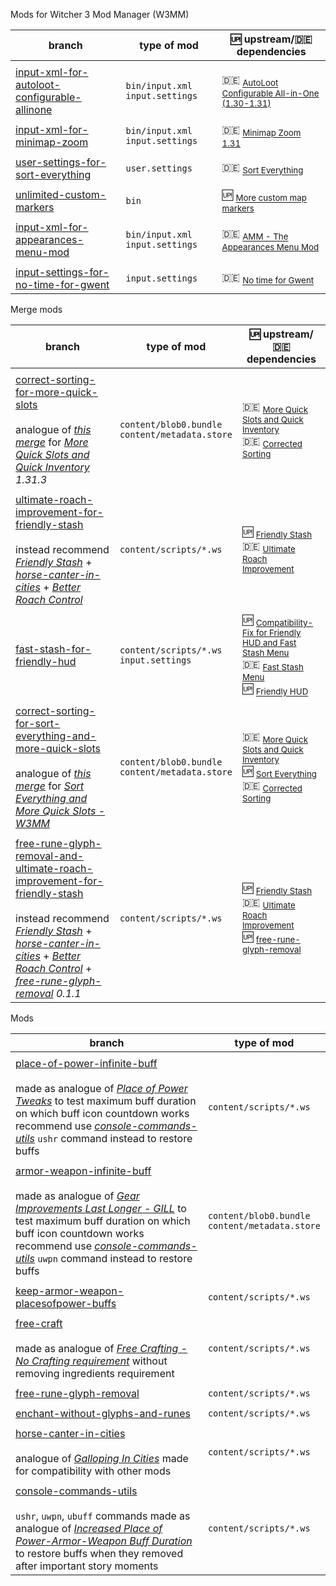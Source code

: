 Mods for Witcher 3 Mod Manager (W3MM)

branch | type of mod | :up: upstream/:de: dependencies
--- | --- | ---
||
[input-xml-for-autoloot-configurable-allinone] | `bin/input.xml` `input.settings` | :de: <sub>[AutoLoot Configurable All-in-One (1.30-1.31)]</sub>
||
[input-xml-for-minimap-zoom] | `bin/input.xml` `input.settings` | :de: <sub>[Minimap Zoom 1.31]</sub>
||
[user-settings-for-sort-everything] | `user.settings` | :de: <sub>[Sort Everything]</sub>
||
[unlimited-custom-markers] | `bin` | :up: <sub>[More custom map markers]</sub>
||
[input-xml-for-appearances-menu-mod] | `bin/input.xml` `input.settings` | :de: <sub>[AMM - The Appearances Menu Mod]</sub>
||
[input-settings-for-no-time-for-gwent] | `input.settings` | :de: <sub>[No time for Gwent]</sub>

Merge mods

branch | type of mod | :up: upstream/:de: dependencies
--- | --- | ---
||
[correct-sorting-for-more-quick-slots]<br><br>analogue of _[this merge][v1.4 merge for More Quick Slots 1.22]_ for _[More Quick Slots and Quick Inventory] 1.31.3_ | `content/blob0.bundle`<br>`content/metadata.store` | :de: <sub>[More Quick Slots and Quick Inventory]</sub><br>:de: <sub>[Corrected Sorting]</sub>
||
[ultimate-roach-improvement-for-friendly-stash]<br><br>instead recommend _[Friendly Stash]_ + _[horse-canter-in-cities]_ + _[Better Roach Control]_  | `content/scripts/*.ws` | :up: <sub>[Friendly Stash]</sub><br>:de: <sub>[Ultimate Roach Improvement]</sub>
||
[fast-stash-for-friendly-hud] | `content/scripts/*.ws`<br>`input.settings` | :up: <sub>[Compatibility-Fix for Friendly HUD and Fast Stash Menu]</sub><br>:de: <sub>[Fast Stash Menu]</sub><br>:up: <sub>[Friendly HUD]</sub>
||
[correct-sorting-for-sort-everything-and-more-quick-slots]<br><br>analogue of _[this merge][v1.4 merge for More Quick Slots 1.22]_ for _[Sort Everything and More Quick Slots - W3MM]_ | `content/blob0.bundle`<br>`content/metadata.store` | :de: <sub>[More Quick Slots and Quick Inventory]</sub><br>:up: <sub>[Sort Everything]</sub><br>:de: <sub>[Corrected Sorting]</sub>
||
[free-rune-glyph-removal-and-ultimate-roach-improvement-for-friendly-stash]<br><br>instead recommend _[Friendly Stash]_ + _[horse-canter-in-cities]_ + _[Better Roach Control]_ + _[free-rune-glyph-removal] 0.1.1_ | `content/scripts/*.ws` | :up: <sub>[Friendly Stash]</sub><br>:de: <sub>[Ultimate Roach Improvement]</sub><br>:up: <sub>[free-rune-glyph-removal]</sub>

Mods

branch | type of mod
--- | ---
||
[place-of-power-infinite-buff]<br><br>made as analogue of _[Place of Power Tweaks]_ to test maximum buff duration on which buff icon countdown works<br>recommend use _[console-commands-utils]_ `ushr` command instead to restore buffs | `content/scripts/*.ws`
||
[armor-weapon-infinite-buff]<br><br>made as analogue of _[Gear Improvements Last Longer - GILL]_ to test maximum buff duration on which buff icon countdown works<br>recommend use _[console-commands-utils]_ `uwpn` command instead to restore buffs | `content/blob0.bundle`<br>`content/metadata.store`
||
[keep-armor-weapon-placesofpower-buffs] | `content/scripts/*.ws`
||
[free-craft]<br><br>made as analogue of _[Free Crafting - No Crafting requirement]_ without removing ingredients requirement | `content/scripts/*.ws`
||
[free-rune-glyph-removal] | `content/scripts/*.ws`
||
[enchant-without-glyphs-and-runes] | `content/scripts/*.ws`
||
[horse-canter-in-cities]<br><br>analogue of _[Galloping In Cities]_ made for compatibility with other mods | `content/scripts/*.ws`
||
[console-commands-utils]<br><br>`ushr`, `uwpn`, `ubuff` commands made as analogue of _[Increased Place of Power-Armor-Weapon Buff Duration]_ to restore buffs when they removed after important story moments | `content/scripts/*.ws`

[Galloping In Cities]: https://www.nexusmods.com/witcher3/mods/385
[Gear Improvements Last Longer - GILL]: https://www.nexusmods.com/witcher3/mods/419
[Place of Power Tweaks]: https://www.nexusmods.com/witcher3/mods/403
[Increased Place of Power-Armor-Weapon Buff Duration]: https://www.nexusmods.com/witcher3/mods/805
[v1.4 merge for More Quick Slots 1.22]: https://www.nexusmods.com/witcher3/mods/1460?tab=files&file_id=11757
[Free Crafting - No Crafting requirement]: https://www.nexusmods.com/witcher3/mods/5015
[Sort Everything and More Quick Slots - W3MM]: https://www.nexusmods.com/witcher3/mods/1710?tab=files&file_id=19923

[Better Roach Control]: https://www.nexusmods.com/witcher3/mods/2000

[input-xml-for-autoloot-configurable-allinone]: https://github.com/galeksandrp/witcher3mods/tree/input-xml-for-autoloot-configurable-allinone
[input-xml-for-minimap-zoom]: https://github.com/galeksandrp/witcher3mods/tree/input-xml-for-minimap-zoom
[user-settings-for-sort-everything]: https://github.com/galeksandrp/witcher3mods/tree/user-settings-for-sort-everything
[correct-sorting-for-more-quick-slots]: https://github.com/galeksandrp/witcher3mods/tree/correct-sorting-for-more-quick-slots
[ultimate-roach-improvement-for-friendly-stash]: https://github.com/galeksandrp/witcher3mods/tree/ultimate-roach-improvement-for-friendly-stash
[fast-stash-for-friendly-hud]: https://github.com/galeksandrp/witcher3mods/tree/fast-stash-for-friendly-hud
[correct-sorting-for-sort-everything-and-more-quick-slots]: https://github.com/galeksandrp/witcher3mods/tree/correct-sorting-for-sort-everything-and-more-quick-slots
[place-of-power-infinite-buff]: https://github.com/galeksandrp/witcher3mods/tree/place-of-power-infinite-buff
[armor-weapon-infinite-buff]: https://github.com/galeksandrp/witcher3mods/tree/armor-weapon-infinite-buff
[unlimited-custom-markers]: https://github.com/galeksandrp/witcher3mods/tree/unlimited-custom-markers
[keep-armor-weapon-placesofpower-buffs]: https://github.com/galeksandrp/witcher3mods/tree/keep-armor-weapon-placesofpower-buffs
[input-xml-for-appearances-menu-mod]: https://github.com/galeksandrp/witcher3mods/tree/input-xml-for-appearances-menu-mod
[free-craft]: https://github.com/galeksandrp/witcher3mods/tree/free-craft
[free-rune-glyph-removal]: https://github.com/galeksandrp/witcher3mods/tree/free-rune-glyph-removal
[free-rune-glyph-removal-and-ultimate-roach-improvement-for-friendly-stash]: https://github.com/galeksandrp/witcher3mods/tree/free-rune-glyph-removal-and-ultimate-roach-improvement-for-friendly-stash
[input-settings-for-no-time-for-gwent]: https://github.com/galeksandrp/witcher3mods/tree/input-settings-for-no-time-for-gwent
[enchant-without-glyphs-and-runes]: https://github.com/galeksandrp/witcher3mods/tree/enchant-without-glyphs-and-runes
[horse-canter-in-cities]: https://github.com/galeksandrp/witcher3mods/tree/horse-canter-in-cities
[console-commands-utils]: https://github.com/galeksandrp/witcher3mods/tree/console-commands-utils

[AutoLoot Configurable All-in-One (1.30-1.31)]: https://www.nexusmods.com/witcher3/mods/1996
[Minimap Zoom 1.31]: https://www.nexusmods.com/witcher3/mods/1723
[Sort Everything]: https://www.nexusmods.com/witcher3/mods/1710
[More Quick Slots and Quick Inventory]: https://www.nexusmods.com/witcher3/mods/1221
[Corrected Sorting]: https://www.nexusmods.com/witcher3/mods/1460
[Friendly Stash]: https://www.nexusmods.com/witcher3/mods/2824
[Ultimate Roach Improvement]: https://www.nexusmods.com/witcher3/mods/4200
[Compatibility-Fix for Friendly HUD and Fast Stash Menu]: https://www.nexusmods.com/witcher3/mods/4849
[Fast Stash Menu]: https://www.nexusmods.com/witcher3/mods/3931
[Friendly HUD]: https://www.nexusmods.com/witcher3/mods/365
[More Quick Slots and Quick Inventory]: https://www.nexusmods.com/witcher3/mods/1221
[More custom map markers]: https://forums.nexusmods.com/index.php?/topic/4575465-mod-requesthelp-more-custom-map-markers/
[AMM - The Appearances Menu Mod]: https://www.nexusmods.com/witcher3/mods/780
[No time for Gwent]: https://www.nexusmods.com/witcher3/mods/2060
